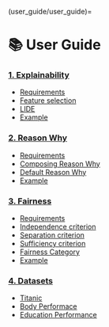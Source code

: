 (user_guide/user_guide)=
# 📚 User Guide

<h3 class="user-guide-tittle"><a href="explainability.html">1. Explainability</a></h3>

* [Requirements](explainability.md#requirements)
* [Feature selection](explainability.md#feature-selection)
* [LIDE](explainability.md#lide-local-interpretable-data-explanations)
* [Example](explainability.md#example)

<h3 class="user-guide-tittle"><a href="why.html">2. Reason Why</a></h3>

* [Requirements](why.md#requirements)
* [Composing Reason Why](why.md#composing-reason-why)
* [Default Reason Why](why.md#default-reason-why)
* [Example](why.md#example)

<h3 class="user-guide-tittle"><a href="fairness.html">3. Fairness</a></h3>

* [Requirements](fairness.md#requirements)
* [Independence criterion](fairness.md#independence-criterion)
* [Separation criterion](fairness.md#separation-criterion)
* [Sufficiency criterion](fairness.md#sufficiency-criterion)
* [Fairness Category](fairness.md#fairness-category)
* [Example](fairness.md#example)

<h3 class="user-guide-tittle"><a href="datasets.html">4. Datasets</a></h3>

* [Titanic](datasets.md#titanic)
* [Body Performace](datasets.md#body-performace)
* [Education Performance](datasets.md#education-performance)

[//]: # (* [Compas]&#40;datasets.md#compas&#41;)
